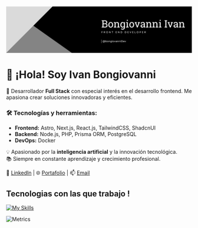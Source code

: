 ![Header](./redes/banner-linkedin.png)

# 👋 ¡Hola! Soy Ivan Bongiovanni

🚀 Desarrollador **Full Stack** con especial interés en el desarrollo frontend. Me apasiona crear soluciones innovadoras y eficientes.  

### 🛠️ Tecnologías y herramientas:  
- **Frontend:** Astro, Next.js, React.js, TailwindCSS, ShadcnUI  
- **Backend:** Node.js, PHP, Prisma ORM, PostgreSQL  
- **DevOps:** Docker  

💡 Apasionado por la **inteligencia artificial** y la innovación tecnológica.  
📚 Siempre en constante aprendizaje y crecimiento profesional.  

🔗 [LinkedIn](https://www.linkedin.com/in/bongiovanni-ivan45/) | 🌐 [Portafolio](https://ivanbong.vercel.app/) | 📫 [Email](bongiovanniivan12@gmail.ccom)  


<h2 align="left">Tecnologias con las que trabajo !</h2>

[![My Skills](https://skillicons.dev/icons?i=javascript,typescript,react,astro,nextjs,tailwindcss,prisma,postgresql,mongodb,html,css,docker,vercel,git,github,nodejs,express,nestjs)](https://skillicons.dev)


![Metrics](https://metrics.lecoq.io/ivan2214?template=classic&base.hireable=true&isocalendar=1&languages=1&lines=1&activity=1&notable=1&base=header%2C%20activity%2C%20community%2C%20repositories%2C%20metadata&base.indepth=false&base.hireable=true&base.skip=false&isocalendar=false&isocalendar.duration=full-year&languages=false&languages.limit=8&languages.threshold=0%25&languages.other=false&languages.colors=github&languages.sections=most-used&languages.indepth=false&languages.analysis.timeout=15&languages.analysis.timeout.repositories=7.5&languages.categories=markup%2C%20programming&languages.recent.categories=markup%2C%20programming&languages.recent.load=300&languages.recent.days=14&lines=false&lines.sections=base&lines.repositories.limit=4&lines.history.limit=1&lines.delay=0&notable=false&notable.from=organization&notable.repositories=false&notable.indepth=false&notable.types=commit&notable.self=false&activity=false&activity.limit=5&activity.load=300&activity.days=14&activity.visibility=all&activity.timestamps=false&activity.filter=all&config.timezone=America%2FBuenos_Aires&config.octicon=true)
